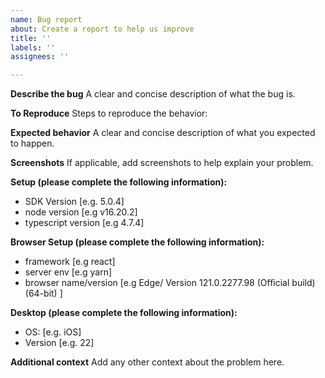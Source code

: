 ```yaml
---
name: Bug report
about: Create a report to help us improve
title: ''
labels: ''
assignees: ''

---
```


**Describe the bug**
A clear and concise description of what the bug is.

**To Reproduce**
Steps to reproduce the behavior:

**Expected behavior**
A clear and concise description of what you expected to happen.

**Screenshots**
If applicable, add screenshots to help explain your problem.

**Setup (please complete the following information):**
 - SDK Version [e.g. 5.0.4]
- node version [e.g v16.20.2]
- typescript version  [e.g 4.7.4]

**Browser Setup (please complete the following information):**
- framework [e.g react]
- server env [e.g yarn]
- browser name/version [e.g Edge/ Version 121.0.2277.98 (Official build) (64-bit) ]

**Desktop (please complete the following information):**
 - OS: [e.g. iOS]
 - Version [e.g. 22]

**Additional context**
Add any other context about the problem here.
